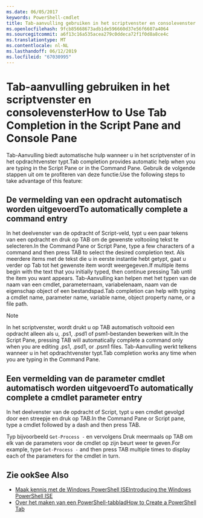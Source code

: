 ```yaml
---
ms.date: 06/05/2017
keywords: PowerShell-cmdlet
title: Tab-aanvulling gebruiken in het scriptvenster en consolevenster
ms.openlocfilehash: 9fcb85668673adb1de596660d37e56f6607a4064
ms.sourcegitcommit: a6f13c16a535acea279c0ddeca72f1f0d8a8ce4c
ms.translationtype: MT
ms.contentlocale: nl-NL
ms.lasthandoff: 06/12/2019
ms.locfileid: "67030995"
---
```

# <a name="how-to-use-tab-completion-in-the-script-pane-and-console-pane"></a><span data-ttu-id="2208f-103">Tab-aanvulling gebruiken in het scriptvenster en consolevenster</span><span class="sxs-lookup"><span data-stu-id="2208f-103">How to Use Tab Completion in the Script Pane and Console Pane</span></span>

<span data-ttu-id="2208f-104">Tab-Aanvulling biedt automatische hulp wanneer u in het scriptvenster of in het opdrachtvenster typt.</span><span class="sxs-lookup"><span data-stu-id="2208f-104">Tab completion provides automatic help when you are typing in the Script Pane or in the Command Pane.</span></span> <span data-ttu-id="2208f-105">Gebruik de volgende stappen uit om te profiteren van deze functie:</span><span class="sxs-lookup"><span data-stu-id="2208f-105">Use the following steps to take advantage of this feature:</span></span>

## <a name="to-automatically-complete-a-command-entry"></a><span data-ttu-id="2208f-106">De vermelding van een opdracht automatisch worden uitgevoerd</span><span class="sxs-lookup"><span data-stu-id="2208f-106">To automatically complete a command entry</span></span>

<span data-ttu-id="2208f-107">In het deelvenster van de opdracht of Script-veld, typt u een paar tekens van een opdracht en druk op TAB om de gewenste voltooiing tekst te selecteren.</span><span class="sxs-lookup"><span data-stu-id="2208f-107">In the Command Pane or Script Pane, type a few characters of a command and then press TAB to select the desired completion text.</span></span> <span data-ttu-id="2208f-108">Als meerdere items met de tekst die u in eerste instantie hebt getypt, gaat u verder op Tab tot het gewenste item wordt weergegeven.</span><span class="sxs-lookup"><span data-stu-id="2208f-108">If multiple items begin with the text that you initially typed, then continue pressing Tab until the item you want appears.</span></span> <span data-ttu-id="2208f-109">Tab-Aanvulling kan helpen met het typen van de naam van een cmdlet, parameternaam, variabelenaam, naam van de eigenschap object of een bestandspad.</span><span class="sxs-lookup"><span data-stu-id="2208f-109">Tab completion can help with typing a cmdlet name, parameter name, variable name, object property name, or a file path.</span></span>

> [!NOTE]
> <span data-ttu-id="2208f-110">In het scriptvenster, wordt drukt u op TAB automatisch voltooid een opdracht alleen als u, .ps1, .psd1 of psm1-bestanden bewerken wilt.</span><span class="sxs-lookup"><span data-stu-id="2208f-110">In the Script Pane, pressing TAB will automatically complete a command only when you are editing .ps1, .psd1, or .psm1 files.</span></span> <span data-ttu-id="2208f-111">Tab-Aanvulling werkt telkens wanneer u in het opdrachtvenster typt.</span><span class="sxs-lookup"><span data-stu-id="2208f-111">Tab completion works any time when you are typing in the Command Pane.</span></span>

## <a name="to-automatically-complete-a-cmdlet-parameter-entry"></a><span data-ttu-id="2208f-112">Een vermelding van de parameter cmdlet automatisch worden uitgevoerd</span><span class="sxs-lookup"><span data-stu-id="2208f-112">To automatically complete a cmdlet parameter entry</span></span>

<span data-ttu-id="2208f-113">In het deelvenster van de opdracht of Script, typt u een cmdlet gevolgd door een streepje en druk op TAB.</span><span class="sxs-lookup"><span data-stu-id="2208f-113">In the Command Pane or Script pane, type a cmdlet followed by a dash and then press TAB.</span></span>

<span data-ttu-id="2208f-114">Typ bijvoorbeeld `Get-Process -` en vervolgens Druk meermaals op TAB om elk van de parameters voor de cmdlet op zijn beurt weer te geven.</span><span class="sxs-lookup"><span data-stu-id="2208f-114">For example, type `Get-Process -` and then press TAB multiple times to display each of the parameters for the cmdlet in turn.</span></span>

## <a name="see-also"></a><span data-ttu-id="2208f-115">Zie ook</span><span class="sxs-lookup"><span data-stu-id="2208f-115">See Also</span></span>

- [<span data-ttu-id="2208f-116">Maak kennis met de Windows PowerShell ISE</span><span class="sxs-lookup"><span data-stu-id="2208f-116">Introducing the Windows PowerShell ISE</span></span>](Introducing-the-Windows-PowerShell-ISE.md)
- [<span data-ttu-id="2208f-117">Over het maken van een PowerShell-tabblad</span><span class="sxs-lookup"><span data-stu-id="2208f-117">How to Create a PowerShell Tab</span></span>](How-to-Create-a-PowerShell-Tab-in-Windows-PowerShell-ISE.md)
